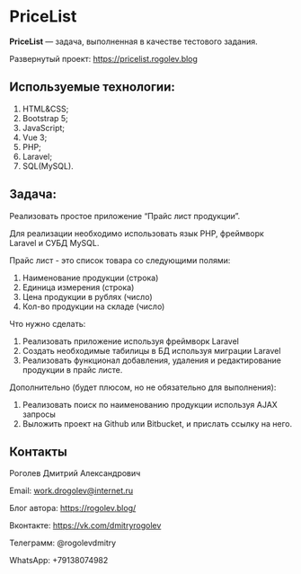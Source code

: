 # PriceList

**PriceList** &mdash; задача, выполненная в качестве тестового задания.

Развернутый проект:
https://pricelist.rogolev.blog

## Используемые технологии:

1. HTML&CSS;
2. Bootstrap 5;
3. JavaScript;
4. Vue 3;
5. PHP;
6. Laravel;
7. SQL(MySQL).

## Задача:

Реализовать простое приложение “Прайс лист продукции”.

Для реализации необходимо использовать язык PHP, фреймворк Laravel и СУБД MySQL.

Прайс лист - это список товара со следующими полями:

1. Наименование продукции (строка)
2. Единица измерения (строка)
3. Цена продукции в рублях (число)
4. Кол-во продукции на складе (число)

Что нужно сделать:

1. Реализовать приложение используя фреймворк Laravel
2. Создать необходимые табилицы в БД используя миграции Laravel
3. Реализовать функционал добавления, удаления и редактирование продукции в прайс листе.

Дополнительно (будет плюсом, но не обязательно для выполнения):

1. Реализовать поиск по наименованию продукции используя AJAX запросы
2. Выложить проект на Github или Bitbucket, и прислать ссылку на него.

## Контакты

Роголев Дмитрий Александрович

Email: work.drogolev@internet.ru

Блог автора: https://rogolev.blog/

Вконтакте: https://vk.com/dmitryrogolev

Телеграмм: @rogolevdmitry

WhatsApp: +79138074982
